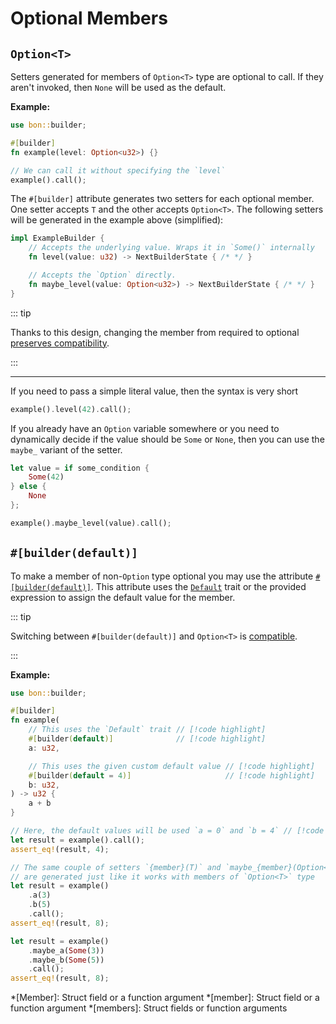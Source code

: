 # Optional Members

## `Option<T>`

Setters generated for members of `Option<T>` type are optional to call. If they aren't invoked, then `None` will be used as the default.

**Example:**

```rust
use bon::builder;

#[builder]
fn example(level: Option<u32>) {}

// We can call it without specifying the `level`
example().call();
```

The `#[builder]` attribute generates two setters for each optional member. One setter accepts `T` and the other accepts `Option<T>`. The following setters will be generated in the example above (simplified):

```rust ignore
impl ExampleBuilder {
    // Accepts the underlying value. Wraps it in `Some()` internally
    fn level(value: u32) -> NextBuilderState { /* */ }

    // Accepts the `Option` directly.
    fn maybe_level(value: Option<u32>) -> NextBuilderState { /* */ }
}
```

::: tip

Thanks to this design, changing the member from required to optional [preserves compatibility](./compatibility#making-a-required-member-optional).

:::

---

If you need to pass a simple literal value, then the syntax is very short

```rust ignore
example().level(42).call();
```

If you already have an `Option` variable somewhere or you need to dynamically decide if the value should be `Some` or `None`, then you can use the `maybe_` variant of the setter.

```rust ignore
let value = if some_condition {
    Some(42)
} else {
    None
};

example().maybe_level(value).call();
```

## `#[builder(default)]`

To make a member of non-`Option` type optional you may use the attribute [`#[builder(default)]`](../reference/builder#default). This attribute uses the [`Default`](https://doc.rust-lang.org/stable/std/default/trait.Default.html) trait or the provided expression to assign the default value for the member.

::: tip

Switching between `#[builder(default)]` and `Option<T>` is [compatible](./compatibility#switching-between-optiont-and-builderdefault).

:::

**Example:**

```rust
use bon::builder;

#[builder]
fn example(
    // This uses the `Default` trait // [!code highlight]
    #[builder(default)]              // [!code highlight]
    a: u32,

    // This uses the given custom default value // [!code highlight]
    #[builder(default = 4)]                     // [!code highlight]
    b: u32,
) -> u32 {
    a + b
}

// Here, the default values will be used `a = 0` and `b = 4` // [!code highlight]
let result = example().call();
assert_eq!(result, 4);

// The same couple of setters `{member}(T)` and `maybe_{member}(Option<T>)` // [!code highlight]
// are generated just like it works with members of `Option<T>` type        // [!code highlight]
let result = example()
    .a(3)
    .b(5)
    .call();
assert_eq!(result, 8);

let result = example()
    .maybe_a(Some(3))
    .maybe_b(Some(5))
    .call();
assert_eq!(result, 8);
```

*[Member]: Struct field or a function argument
*[member]: Struct field or a function argument
*[members]: Struct fields or function arguments
